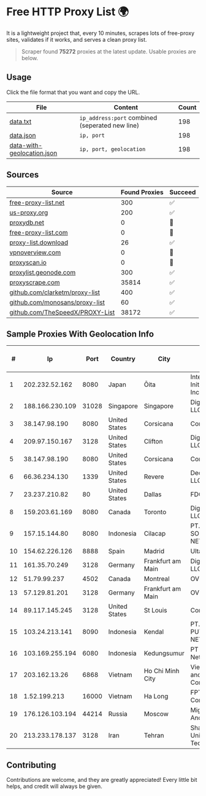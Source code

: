 
# Free HTTP Proxy List 🌍

It is a lightweight project that, every 10 minutes, scrapes lots of free-proxy sites, validates if it works, and serves a clean proxy list.


> Scraper found **75272** proxies at the latest update. Usable proxies are below.

## Usage

Click the file format that you want and copy the URL.


|File|Content|Count|
|----|-------|-----|
|[data.txt](https://raw.githubusercontent.com/themiralay/Proxy-List-World/master/data.txt)|`ip_address:port` combined (seperated new line)|198|
|[data.json](https://raw.githubusercontent.com/themiralay/Proxy-List-World/master/data.json)|`ip, port`|198|
|[data-with-geolocation.json](https://raw.githubusercontent.com/themiralay/Proxy-List-World/master/data-with-geolocation.json)|`ip, port, geolocation`|198|

## Sources

|Source|Found Proxies|Succeed|
|------|-------------|-------|
|[free-proxy-list.net](https://free-proxy-list.net)|300|✅|
|[us-proxy.org](https://www.us-proxy.org)|200|✅|
|[proxydb.net](http://proxydb.net)|0|🚫|
|[free-proxy-list.com](https://free-proxy-list.com/?page=&port=&type%5B%5D=http&type%5B%5D=https&up_time=0&search=Search)|0|🚫|
|[proxy-list.download](https://www.proxy-list.download/HTTP)|26|✅|
|[vpnoverview.com](https://vpnoverview.com/privacy/anonymous-browsing/free-proxy-servers)|0|🚫|
|[proxyscan.io](https://www.proxyscan.io)|0|🚫|
|[proxylist.geonode.com](https://proxylist.geonode.com/api/proxy-list?limit=300&page=1&sort_by=lastChecked&sort_type=desc&protocols=http,https)|300|✅|
|[proxyscrape.com](https://api.proxyscrape.com/v2/?request=displayproxies&protocol=http&timeout=10000&country=all&ssl=all&anonymity=all)|35814|✅|
|[github.com/clarketm/proxy-list](https://raw.githubusercontent.com/clarketm/proxy-list/master/proxy-list-raw.txt)|400|✅|
|[github.com/monosans/proxy-list](https://raw.githubusercontent.com/monosans/proxy-list/main/proxies/http.txt)|60|✅|
|[github.com/TheSpeedX/PROXY-List](https://raw.githubusercontent.com/TheSpeedX/PROXY-List/master/http.txt)|38172|✅|


## Sample Proxies With Geolocation Info

|#|Ip|Port|Country|City|Internet Service Provider|
|-|--|----|-------|----|-------------------------|
|1|202.232.52.162|8080|Japan|Ōita|Internet Initiative Japan Inc.|
|2|188.166.230.109|31028|Singapore|Singapore|DigitalOcean, LLC|
|3|38.147.98.190|8080|United States|Corsicana|Corsicana ISD|
|4|209.97.150.167|3128|United States|Clifton|DigitalOcean, LLC|
|5|38.147.98.190|8080|United States|Corsicana|Corsicana ISD|
|6|66.36.234.130|1339|United States|Revere|DediOutlet, LLC|
|7|23.237.210.82|80|United States|Dallas|FDCservers.net|
|8|159.203.61.169|8080|Canada|Toronto|DigitalOcean, LLC|
|9|157.15.144.80|8080|Indonesia|Cilacap|PT. INDOTEK SOLUTION NETWORK|
|10|154.62.226.126|8888|Spain|Madrid|Ultahost, Inc.|
|11|161.35.70.249|3128|Germany|Frankfurt am Main|DigitalOcean, LLC|
|12|51.79.99.237|4502|Canada|Montreal|OVH SAS|
|13|57.129.81.201|3128|Germany|Frankfurt am Main|OVH SAS|
|14|89.117.145.245|3128|United States|St Louis|Contabo Inc.|
|15|103.24.213.141|8090|Indonesia|Kendal|PT. ADAU PUTRA NETWORK|
|16|103.169.255.194|6080|Indonesia|Kedungsumur|PT Master Star Network|
|17|203.162.13.26|6868|Vietnam|Ho Chi Minh City|VietNam Post and Telecom Corporation|
|18|1.52.199.213|16000|Vietnam|Ha Long|FPT Telecom Company|
|19|176.126.103.194|44214|Russia|Moscow|Miglovets Egor Andreevich|
|20|213.233.178.137|3128|Iran|Tehran|Sharif University Of Technology|



## Contributing

Contributions are welcome, and they are greatly appreciated! Every
little bit helps, and credit will always be given.

